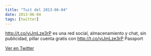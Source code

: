 ```yaml
---
title: "Tuit del 2013-06-04"
date: 2013-06-04
tags: [twitter]
---
```


http://t.co/yiJmLze3rP es una red social, almacenamiento y chat, sin publicidad, pillar cuenta gratis con http://t.co/yiJmLze3rP Passport



[Ver en Twitter](https://twitter.com/i/web/status/341829724449939456)
